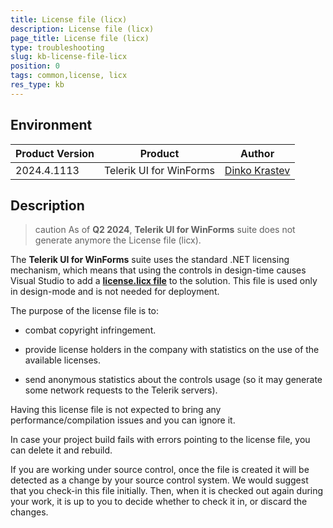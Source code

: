 ```yaml
---
title: License file (licx)
description: License file (licx)
page_title: License file (licx)
type: troubleshooting
slug: kb-license-file-licx
position: 0
tags: common,license, licx
res_type: kb
---
```


## Environment

|Product Version|Product|Author|
|----|----|----|
|2024.4.1113|Telerik UI for WinForms|[Dinko Krastev](https://www.telerik.com/blogs/author/dinko-krastev)|


## Description

>caution  As of __Q2 2024__, __Telerik UI for WinForms__ suite does not generate anymore the License file (licx).

Тhe __Telerik UI for WinForms__ suite uses the standard .NET licensing mechanism, which means that using the controls in design-time causes Visual Studio to add a  [__license.licx file__](https://docs.microsoft.com/en-us/dotnet/framework/tools/lc-exe-license-compiler) to the solution. This file is used only in design-mode and is not needed for deployment.
      

The purpose of the license file is to:
			

* combat copyright infringement.
					

* provide license holders in the company with statistics on the use of the available licenses.
					

* send anonymous statistics about the controls usage (so it may generate some network requests to the Telerik servers).
					

Having this license file is not expected to bring any performance/compilation issues and you can ignore it.
      

In case your project build fails with errors pointing to the license file, you can delete it and rebuild.
      

If you are working under source control, once the file is created it will be detected as a change by your source control system. We would suggest that you check-in this file initially. Then, when it is checked out again during your work, it is up to you to decide whether to check it in, or discard the changes.

